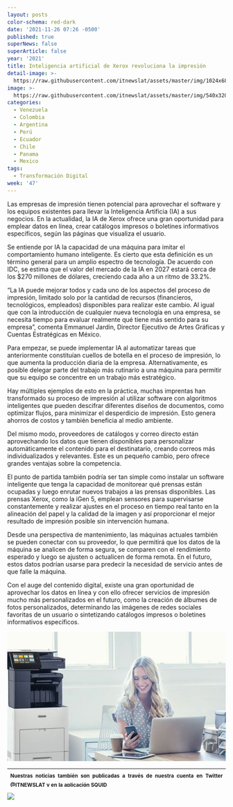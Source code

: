 ```yaml
---
layout: posts
color-schema: red-dark
date: '2021-11-26 07:26 -0500'
published: true
superNews: false
superArticle: false
year: '2021'
title: Inteligencia artificial de Xerox revoluciona la impresión
detail-image: >-
  https://raw.githubusercontent.com/itnewslat/assets/master/img/1024x680/Xerox-canales-g.jpg
image: >-
  https://raw.githubusercontent.com/itnewslat/assets/master/img/540x320/Xerox-canales-p.jpg
categories:
  - Venezuela
  - Colombia
  - Argentina
  - Perú
  - Ecuador
  - Chile
  - Panama
  - Mexico
tags:
  - Transformación Digital
week: '47'
---
```

Las empresas de impresión tienen potencial para aprovechar el software y los equipos existentes para llevar la Inteligencia Artificia (IA) a sus negocios. En la actualidad, la IA de Xerox ofrece una gran oportunidad para emplear datos en línea, crear catálogos impresos o boletines informativos específicos, según las páginas que visualiza el usuario.

Se entiende por IA la capacidad de una máquina para imitar el comportamiento humano inteligente. Es cierto que esta definición es un término general para un amplio espectro de tecnología.  De acuerdo con IDC, se estima que el valor del mercado de la IA en 2027 estará cerca de los $270 millones de dólares, creciendo cada año a un ritmo de 33.2%.

“La IA puede mejorar todos y cada uno de los aspectos del proceso de impresión, limitado solo por la cantidad de recursos (financieros, tecnológicos, empleados) disponibles para realizar este cambio. Al igual que con la introducción de cualquier nueva tecnología en una empresa, se necesita tiempo para evaluar realmente qué tiene más sentido para su empresa”, comenta Emmanuel Jardin, Director Ejecutivo de Artes Gráficas y Cuentas Estratégicas en México. 

Para empezar, se puede implementar IA al automatizar tareas que anteriormente constituían cuellos de botella en el proceso de impresión, lo que aumenta la producción diaria de la empresa. Alternativamente, es posible delegar parte del trabajo más rutinario a una máquina para permitir que su equipo se concentre en un trabajo más estratégico.

Hay múltiples ejemplos de esto en la práctica, muchas imprentas han transformado su proceso de impresión al utilizar software con algoritmos inteligentes que pueden descifrar diferentes diseños de documentos, como optimizar flujos, para minimizar el desperdicio de impresión. Esto genera ahorros de costos y también beneficia al medio ambiente.

Del mismo modo, proveedores de catálogos y correo directo están aprovechando los datos que tienen disponibles para personalizar automáticamente el contenido para el destinatario, creando correos más individualizados y relevantes. Este es un pequeño cambio, pero ofrece grandes ventajas sobre la competencia.

El punto de partida también podría ser tan simple como instalar un software inteligente que tenga la capacidad de monitorear qué prensas están ocupadas y luego enrutar nuevos trabajos a las prensas disponibles. Las prensas Xerox, como la iGen 5, emplean sensores para supervisarse constantemente y realizar ajustes en el proceso en tiempo real tanto en la alineación del papel y la calidad de la imagen y así proporcionar el mejor resultado de impresión posible sin intervención humana.

Desde una perspectiva de mantenimiento, las máquinas actuales también se pueden conectar con su proveedor, lo que permitirá que los datos de la máquina se analicen de forma segura, se comparen con el rendimiento esperado y luego se ajusten o actualicen de forma remota. En el futuro, estos datos podrían usarse para predecir la necesidad de servicio antes de que falle la máquina.

Con el auge del contenido digital, existe una gran oportunidad de aprovechar los datos en línea y con ello ofrecer servicios de impresión mucho más personalizados en el futuro, como la creación de álbumes de fotos personalizados, determinando las imágenes de redes sociales favoritas de un usuario o sintetizando catálogos impresos o boletines informativos específicos.

![](https://raw.githubusercontent.com/itnewslat/assets/master/img/540x320/Xerox-canales-p.jpg)

<table style="height: 42px;" width="569">
<tbody>
<tr>
<td style="text-align: justify;"><sub><strong>Nuestras noticias también son publicadas a través de nuestra cuenta en Twitter <a href="https://twitter.com/itnewslat?lang=es">@ITNEWSLAT</a> y en la aplicación <a href="https://squidapp.co/en/">SQUID</a></strong></sub></td>
</tr>
</tbody>
</table>

<img src="https://tracker.metricool.com/c3po.jpg?hash=56f88a41e39ab42c063cc51676587a04"/>
